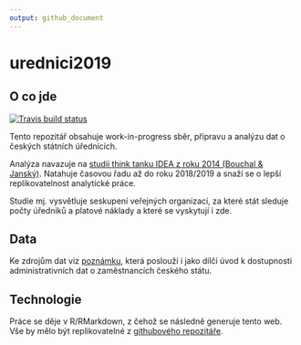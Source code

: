 ```yaml
---
output: github_document
---
```


<!-- README.md is generated from README.Rmd. Please edit that file -->



# urednici2019



## O co jde

<!-- badges: start -->
[![Travis build status](https://travis-ci.org/petrbouchal/urednici2019.svg?branch=master)](https://travis-ci.org/petrbouchal/urednici2019)
<!-- badges: end -->

Tento repozitář obsahuje work-in-progress sběr, přípravu a analýzu dat o českých státních úřednících.

Analýza navazuje na [studii think tanku IDEA z roku 2014 (Bouchal & Janský)](https://idea.cerge-ei.cz/studies/2014-06-statni-urednici-kolik-jich-vlastne-je-kde-a-za-jake-platy-pracuji). Natahuje časovou řadu až do roku 2018/2019 a snaží se o lepší replikovatelnost analytické práce.

Studie mj. vysvětluje seskupení veřejných organizací, za které stát sleduje počty úředníků a platové náklady a které se vyskytují i zde. 

## Data

Ke zdrojům dat viz [poznámku](zdroje-2019.html), která poslouží i jako dílčí úvod k dostupnosti administrativních dat o zaměstnancích českého státu.

## Technologie

Práce se děje v R/RMarkdown, z čehož se následně generuje tento web. Vše by mělo být replikovatelné z [githubového repozitáře](https://github.com/petrbouchal/urednici2019). 
